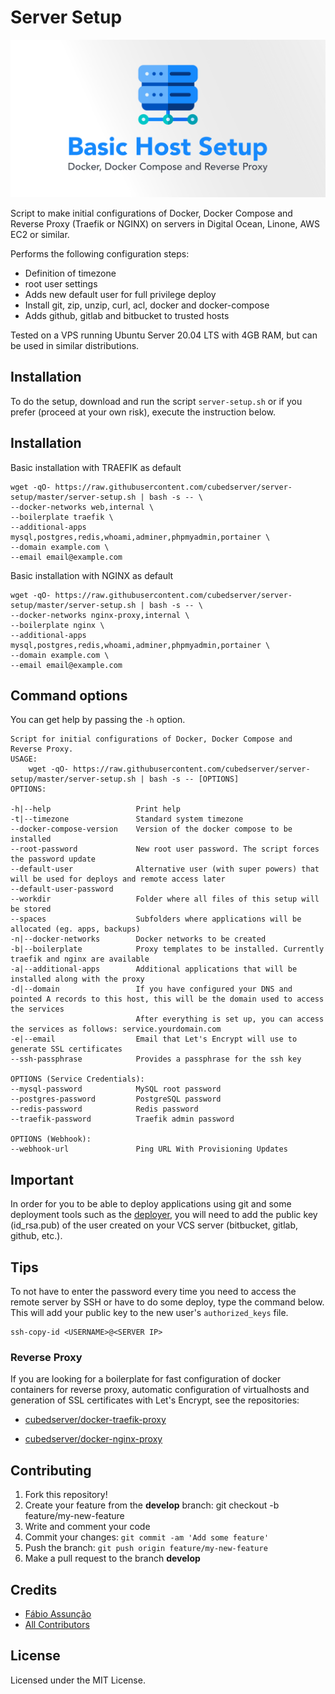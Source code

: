 # Server Setup

<div align="center">
  <img src="cover.svg" loading="lazy" />
</div>

Script to make initial configurations of Docker, Docker Compose and Reverse Proxy (Traefik or NGINX) on servers in Digital Ocean, Linone, AWS EC2 or similar.

Performs the following configuration steps:

* Definition of timezone
* root user settings
* Adds new default user for full privilege deploy
* Install git, zip, unzip, curl, acl, docker and docker-compose
* Adds github, gitlab and bitbucket to trusted hosts

Tested on a VPS running Ubuntu Server 20.04 LTS with 4GB RAM, but can be used in similar distributions.

## Installation

To do the setup, download and run the script `server-setup.sh` or if you prefer (proceed at your own risk), execute the instruction below.

## Installation

Basic installation with TRAEFIK as default
~~~
wget -qO- https://raw.githubusercontent.com/cubedserver/server-setup/master/server-setup.sh | bash -s -- \
--docker-networks web,internal \
--boilerplate traefik \
--additional-apps mysql,postgres,redis,whoami,adminer,phpmyadmin,portainer \
--domain example.com \
--email email@example.com
~~~

Basic installation with NGINX as default
~~~
wget -qO- https://raw.githubusercontent.com/cubedserver/server-setup/master/server-setup.sh | bash -s -- \
--docker-networks nginx-proxy,internal \
--boilerplate nginx \
--additional-apps mysql,postgres,redis,whoami,adminer,phpmyadmin,portainer \
--domain example.com \
--email email@example.com
~~~

## Command options

You can get help by passing the `-h` option.

~~~
Script for initial configurations of Docker, Docker Compose and Reverse Proxy.
USAGE:
    wget -qO- https://raw.githubusercontent.com/cubedserver/server-setup/master/server-setup.sh | bash -s -- [OPTIONS]
OPTIONS:

-h|--help                   Print help
-t|--timezone               Standard system timezone
--docker-compose-version    Version of the docker compose to be installed
--root-password             New root user password. The script forces the password update
--default-user              Alternative user (with super powers) that will be used for deploys and remote access later
--default-user-password
--workdir                   Folder where all files of this setup will be stored
--spaces                    Subfolders where applications will be allocated (eg. apps, backups)
-n|--docker-networks        Docker networks to be created
-b|--boilerplate            Proxy templates to be installed. Currently traefik and nginx are available
-a|--additional-apps        Additional applications that will be installed along with the proxy
-d|--domain                 If you have configured your DNS and pointed A records to this host, this will be the domain used to access the services
                            After everything is set up, you can access the services as follows: service.yourdomain.com
-e|--email                  Email that Let's Encrypt will use to generate SSL certificates
--ssh-passphrase            Provides a passphrase for the ssh key

OPTIONS (Service Credentials):
--mysql-password            MySQL root password
--postgres-password         PostgreSQL password
--redis-password            Redis password
--traefik-password          Traefik admin password  

OPTIONS (Webhook):
--webhook-url               Ping URL With Provisioning Updates
~~~

## Important
In order for you to be able to deploy applications using git and some deployment tools such as the [deployer](https://deployer.org/), you will need to add the public key (id_rsa.pub) of the user created on your VCS server (bitbucket, gitlab, github, etc.).

## Tips

To not have to enter the password every time you need to access the remote server by SSH or have to do some deploy, type the command below. This will add your public key to the new user's ```authorized_keys``` file.

```
ssh-copy-id <USERNAME>@<SERVER IP>
```

### Reverse Proxy

If you are looking for a boilerplate for fast configuration of docker containers for reverse proxy, automatic configuration of virtualhosts and generation of SSL certificates with Let's Encrypt, see the repositories:

 * [cubedserver/docker-traefik-proxy](https://github.com/cubedserver/docker-traefik-proxy)

 * [cubedserver/docker-nginx-proxy](https://github.com/cubedserver/docker-nginx-proxy)

## Contributing

1. Fork this repository!
2. Create your feature from the **develop** branch: git checkout -b feature/my-new-feature
3. Write and comment your code
4. Commit your changes: `git commit -am 'Add some feature'`
5. Push the branch: `git push origin feature/my-new-feature`
6. Make a pull request to the branch **develop**

## Credits

* [Fábio Assunção](https://github.com/fabioassuncao)
* [All Contributors](../../contributors)


## License

Licensed under the MIT License.
